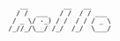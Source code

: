 ```
   __         __   __     
  / /  ___   / /  / / ___ 
 / _ \/ -_) / /  / / / _ \
/_//_/\__/ /_/  /_/  \___/
                          
```

<!--
**sakkke/sakkke** is a ✨ _special_ ✨ repository because its `README.md` (this file) appears on your GitHub profile.

Here are some ideas to get you started:

- 🔭 I’m currently working on ...
- 🌱 I’m currently learning ...
- 👯 I’m looking to collaborate on ...
- 🤔 I’m looking for help with ...
- 💬 Ask me about ...
- 📫 How to reach me: ...
- 😄 Pronouns: ...
- ⚡ Fun fact: ...
-->
